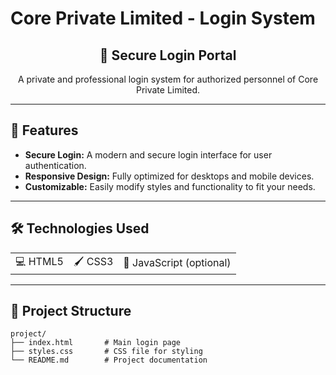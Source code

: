 # Core Private Limited - Login System  

<div align="center">
  <h2>🔐 Secure Login Portal</h2>
  <p>A private and professional login system for authorized personnel of Core Private Limited.</p>
</div>

---

## 🚀 Features  

<ul>
  <li><strong>Secure Login:</strong> A modern and secure login interface for user authentication.</li>
  <li><strong>Responsive Design:</strong> Fully optimized for desktops and mobile devices.</li>
  <li><strong>Customizable:</strong> Easily modify styles and functionality to fit your needs.</li>
</ul>

---

## 🛠️ Technologies Used  

<table>
  <tr>
    <td>💻 HTML5</td>
    <td>🖌️ CSS3</td>
    <td>🔧 JavaScript (optional)</td>
  </tr>
</table>

---

## 📁 Project Structure  

```plaintext
project/
├── index.html       # Main login page
├── styles.css       # CSS file for styling
└── README.md        # Project documentation

